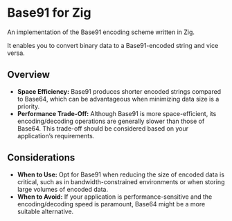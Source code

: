 # Base91 for Zig

An implementation of the Base91 encoding scheme written in Zig.

It enables you to convert binary data to a Base91-encoded string and vice versa.

## Overview

- **Space Efficiency:** Base91 produces shorter encoded strings compared to Base64, which can be advantageous when minimizing data size is a priority.
- **Performance Trade-Off:** Although Base91 is more space-efficient, its encoding/decoding operations are generally slower than those of Base64. This trade-off should be considered based on your application’s requirements.

## Considerations

- **When to Use:** Opt for Base91 when reducing the size of encoded data is critical, such as in bandwidth-constrained environments or when storing large volumes of encoded data.
- **When to Avoid:** If your application is performance-sensitive and the encoding/decoding speed is paramount, Base64 might be a more suitable alternative.
